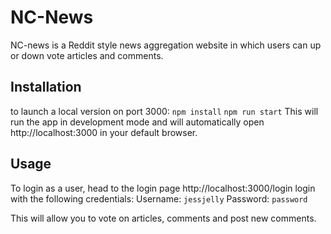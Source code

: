 # NC-News

NC-news is a Reddit style news aggregation website in which users can up or down vote articles and comments.

## Installation

to launch a local version on port 3000:
`npm install`
`npm run start`
This will run the app in development mode and will automatically open http://localhost:3000 in your default browser.

## Usage

To login as a user, head to the login page http://localhost:3000/login
login with the following credentials:
Username: `jessjelly`
Password: `password`

This will allow you to vote on articles, comments and post new comments.
